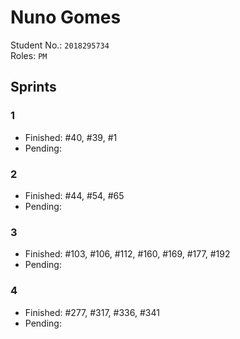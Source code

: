 # Nuno Gomes

Student No.: `2018295734`  
Roles: `PM`

## Sprints

### 1

* Finished: #40, #39, #1
* Pending:

### 2

* Finished: #44, #54, #65
* Pending:

### 3

* Finished: #103, #106, #112, #160, #169, #177, #192
* Pending: 

### 4

* Finished: #277, #317, #336, #341
* Pending:
